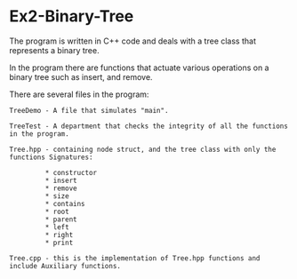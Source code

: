 # Ex2-Binary-Tree

The program is written in C++ code and deals with a tree class that represents a binary tree.

In the program there are functions that actuate various operations on a binary tree such as insert, and remove.

There are several files in the program:

    TreeDemo - A file that simulates "main".
    
    TreeTest - A department that checks the integrity of all the functions in the program.
    
    Tree.hpp - containing node struct, and the tree class with only the functions Signatures:
    
             * constructor
             * insert
             * remove
             * size
             * contains
             * root
             * parent
             * left
             * right
             * print
    
    Tree.cpp - this is the implementation of Tree.hpp functions and include Auxiliary functions.
